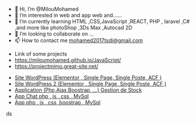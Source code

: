 - 👋 Hi, I’m @MilouMohamed
- 👀 I’m interested in web and app web and...... 
- 🌱 I’m currently learning HTML ,CSS,JavaScript ,REACT, PHP , laravel ,C# ,and more like photoShop ,3Ds Max ,Autocad 2D 
- 💞️ I’m looking to collaborate on ...
- 📫 How to contact me  mohamed2017tsdi@gmail.com 
<!---- 📫 How to reach me  mohamed2017tsdi@gmail.com or develop26master@gmail.com  --->
- Link of some projects
-    <a href="https://miloumohamed.github.io/JavaScript"   target="_blank"  > https://miloumohamed.github.io/JavaScript/    </a>
-   <a href="https://projectmimo.great-site.net"   target="_blank" >  https://projectmimo.great-site.net/  </a>
<!---- -   <a href="http://medox.unaux.com/"   target="_blank" >   Site WordPress (Elementor , Single Page, Single Poste, ACF )   </a>--->
  -   <a href="https://medox5.great-site.net/"   target="_blank" >   Site WordPress (Elementor , Single Page, Single Poste, ACF )   </a> 
  -   <a href="https://ecom-maroc.kesug.com/"   target="_blank" >   Site WordPress 2 (Elementor , Single Page, Single Poste, ACF )   </a> 
-   <a href="https://medox4.great-site.net/index.php"   target="_blank"  > Application (Php,Ajax,Boostrap, ...) Gestion de Stock   </a>
-   <a href="http://medox2.unaux.com/Php_Chat_App/login.php"   target="_blank"  > App Chat php , js , css , MySql   </a>
-   <a href="http://medox2.unaux.com/"   target="_blank"  > App  php , js , css, boostrap , MySql    </a>


<!---
Milou Mohamed/MilouMohamed is a ✨ special ✨ repository because its `README.md` (this file) appears on your GitHub profile.
You can click the Preview link to take a look at your changes.
--->
ds 
